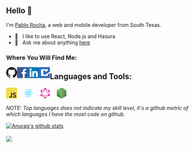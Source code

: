 ## Hello 👋

I'm [Pablo Rocha](https://pablorocha.me), a web and mobile developer from South Texas.

- 🔭 &nbsp;&nbsp;I like to use React, Node.js and Hasura
- 💬 &nbsp;&nbsp;Ask me about anything [here](https://pablorocha.me/contact)

### Where You Will Find Me:

<a href="https://github.com/joserocha3">
  <img align="left" alt="Pablo Rocha GitHub" width="30px" src="https://raw.githubusercontent.com/joserocha3/joserocha3/main/assets/github2.png" />
</a>
<a href="https://www.facebook.com/jprocha101">
  <img align="left" alt="Pablo Rocha Facebook" width="30px" src="https://raw.githubusercontent.com/joserocha3/joserocha3/main/assets/facebook.jpg" />
</a>
<a href="https://www.linkedin.com/in/jprocha101">
  <img align="left" alt="Pablo Rocha LinkedIn" width="30px" src="https://raw.githubusercontent.com/joserocha3/joserocha3/main/assets/linkedin.png" />
</a>

<a href="https://criclick.com/pablorocha">
  <img align="left" alt="Pablo Rocha LinkedIn" width="30px" src="https://raw.githubusercontent.com/joserocha3/joserocha3/main/assets/criclick.svg" />
</a>

## Languages and Tools:

<span><img height="30px" src="https://raw.githubusercontent.com/github/explore/80688e429a7d4ef2fca1e82350fe8e3517d3494d/topics/javascript/javascript.png"></span>
&nbsp;&nbsp;&nbsp;<span><img height="30px" src="https://raw.githubusercontent.com/github/explore/80688e429a7d4ef2fca1e82350fe8e3517d3494d/topics/react/react.png"></span>
&nbsp;&nbsp;&nbsp;<span><img height="30px" src="https://raw.githubusercontent.com/github/explore/5c058a388828bb5fde0bcafd4bc867b5bb3f26f3/topics/graphql/graphql.png"></span>
&nbsp;&nbsp;&nbsp;<span><img height="30px" src="https://raw.githubusercontent.com/github/explore/80688e429a7d4ef2fca1e82350fe8e3517d3494d/topics/nodejs/nodejs.png"></span>

*NOTE: Top languages does not indicate my skill level, it's a github metric of which languages I have the most code on github.*

<a href="https://github.com/anuraghazra/github-readme-stats">
  <img align="center" src="https://github-readme-stats.vercel.app/api?username=joserocha3&show_icons=true&include_all_commits=true&theme=material-palenight" alt="Anurag's github stats" />
</a>

<br />
<br />

<a href="https://github.com/anuraghazra/github-readme-stats">
  <img align="center" src="https://github-readme-stats.vercel.app/api/top-langs/?username=joserocha3&layout=compact&theme=material-palenight" />
</a>
